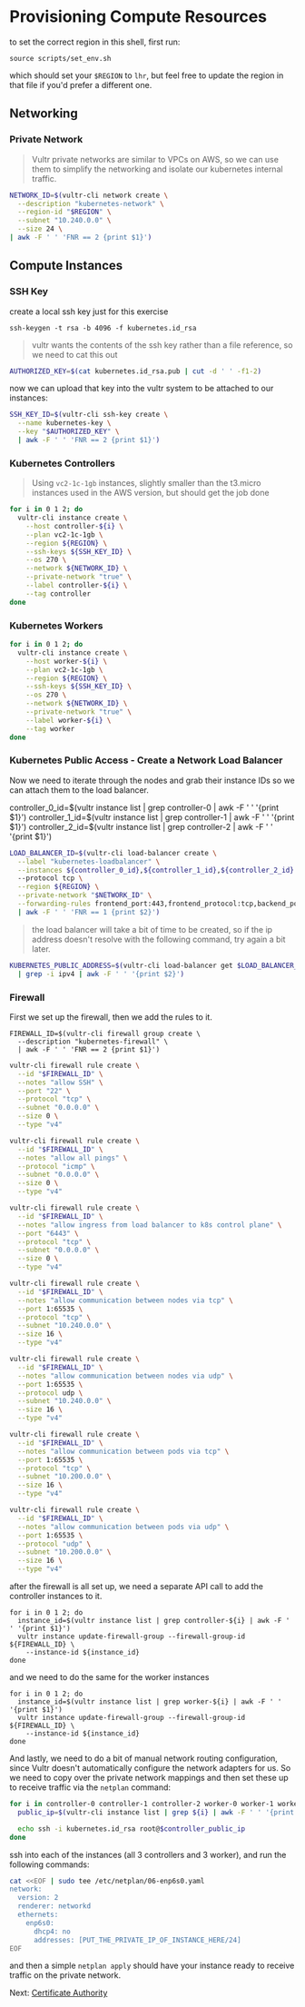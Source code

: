 # Provisioning Compute Resources

to set the correct region in this shell, first run:

```
source scripts/set_env.sh
```

which should set your `$REGION` to `lhr`, but feel free to update the region in that file if you'd prefer a different one.

## Networking

### Private Network

> Vultr private networks are similar to VPCs on AWS, so we can use them to simplify the networking and isolate our kubernetes internal traffic.

```sh
NETWORK_ID=$(vultr-cli network create \
  --description "kubernetes-network" \
  --region-id "$REGION" \
  --subnet "10.240.0.0" \
  --size 24 \
| awk -F ' ' 'FNR == 2 {print $1}')
```

## Compute Instances

### SSH Key

create a local ssh key just for this exercise

```
ssh-keygen -t rsa -b 4096 -f kubernetes.id_rsa
```

> vultr wants the contents of the ssh key rather than a file reference, so we need to cat this out

```sh
AUTHORIZED_KEY=$(cat kubernetes.id_rsa.pub | cut -d ' ' -f1-2)
```

now we can upload that key into the vultr system to be attached to our instances:

```sh
SSH_KEY_ID=$(vultr-cli ssh-key create \
  --name kubernetes-key \
  --key "$AUTHORIZED_KEY" \
  | awk -F ' ' 'FNR == 2 {print $1}')
```

### Kubernetes Controllers

> Using `vc2-1c-1gb` instances, slightly smaller than the t3.micro instances used in the AWS version, but should get the job done

```sh
for i in 0 1 2; do
  vultr-cli instance create \
    --host controller-${i} \
    --plan vc2-1c-1gb \
    --region ${REGION} \
    --ssh-keys ${SSH_KEY_ID} \
    --os 270 \
    --network ${NETWORK_ID} \
    --private-network "true" \
    --label controller-${i} \
    --tag controller
done
```

### Kubernetes Workers

```sh
for i in 0 1 2; do
  vultr-cli instance create \
    --host worker-${i} \
    --plan vc2-1c-1gb \
    --region ${REGION} \
    --ssh-keys ${SSH_KEY_ID} \
    --os 270 \
    --network ${NETWORK_ID} \
    --private-network "true" \
    --label worker-${i} \
    --tag worker
done
```

### Kubernetes Public Access - Create a Network Load Balancer

Now we need to iterate through the nodes and grab their instance IDs so we can attach them to the load balancer.

controller_0_id=$(vultr instance list | grep controller-0 | awk -F ' ' '{print $1}')
controller_1_id=$(vultr instance list | grep controller-1 | awk -F ' ' '{print $1}')
controller_2_id=$(vultr instance list | grep controller-2 | awk -F ' ' '{print $1}')


```sh
LOAD_BALANCER_ID=$(vultr-cli load-balancer create \
  --label "kubernetes-loadbalancer" \
  --instances ${controller_0_id},${controller_1_id},${controller_2_id}
  --protocol tcp \
  --region ${REGION} \
  --private-network "$NETWORK_ID" \
  --forwarding-rules frontend_port:443,frontend_protocol:tcp,backend_port:6443,backend_protocol:tcp
  | awk -F ' ' 'FNR == 1 {print $2}')
```

> the load balancer will take a bit of time to be created, so if the ip address doesn't resolve with the following command, try again a bit later.

```sh
KUBERNETES_PUBLIC_ADDRESS=$(vultr-cli load-balancer get $LOAD_BALANCER_ID \
  | grep -i ipv4 | awk -F ' ' '{print $2}')
```

### Firewall

First we set up the firewall, then we add the rules to it.

```
FIREWALL_ID=$(vultr-cli firewall group create \
  --description "kubernetes-firewall" \
  | awk -F ' ' 'FNR == 2 {print $1}')

```

```sh
vultr-cli firewall rule create \
  --id "$FIREWALL_ID" \
  --notes "allow SSH" \
  --port "22" \
  --protocol "tcp" \
  --subnet "0.0.0.0" \
  --size 0 \
  --type "v4"
```

```sh
vultr-cli firewall rule create \
  --id "$FIREWALL_ID" \
  --notes "allow all pings" \
  --protocol "icmp" \
  --subnet "0.0.0.0" \
  --size 0 \
  --type "v4"
```

```sh
vultr-cli firewall rule create \
  --id "$FIREWALL_ID" \
  --notes "allow ingress from load balancer to k8s control plane" \
  --port "6443" \
  --protocol "tcp" \
  --subnet "0.0.0.0" \
  --size 0 \
  --type "v4"
```

```sh
vultr-cli firewall rule create \
  --id "$FIREWALL_ID" \
  --notes "allow communication between nodes via tcp" \
  --port 1:65535 \
  --protocol "tcp" \
  --subnet "10.240.0.0" \
  --size 16 \
  --type "v4"
```

```sh
vultr-cli firewall rule create \
  --id "$FIREWALL_ID" \
  --notes "allow communication between nodes via udp" \
  --port 1:65535 \
  --protocol udp \
  --subnet "10.240.0.0" \
  --size 16 \
  --type "v4"
```

```sh
vultr-cli firewall rule create \
  --id "$FIREWALL_ID" \
  --notes "allow communication between pods via tcp" \
  --port 1:65535 \
  --protocol "tcp" \
  --subnet "10.200.0.0" \
  --size 16 \
  --type "v4"
```

```sh
vultr-cli firewall rule create \
  --id "$FIREWALL_ID" \
  --notes "allow communication between pods via udp" \
  --port 1:65535 \
  --protocol "udp" \
  --subnet "10.200.0.0" \
  --size 16 \
  --type "v4"
```

after the firewall is all set up, we need a separate API call to add the controller instances to it.

```
for i in 0 1 2; do
  instance_id=$(vultr instance list | grep controller-${i} | awk -F ' ' '{print $1}')
  vultr instance update-firewall-group --firewall-group-id ${FIREWALL_ID} \
    --instance-id ${instance_id}
done
```

and we need to do the same for the worker instances

```
for i in 0 1 2; do
  instance_id=$(vultr instance list | grep worker-${i} | awk -F ' ' '{print $1}')
  vultr instance update-firewall-group --firewall-group-id ${FIREWALL_ID} \
    --instance-id ${instance_id}
done
```

And lastly, we need to do a bit of manual network routing configuration, since Vultr doesn't automatically configure
the network adapters for us. So we need to copy over the private network mappings and then set these up to receive
traffic via the `netplan` command:

```sh
for i in controller-0 controller-1 controller-2 worker-0 worker-1 worker-2; do
  public_ip=$(vultr-cli instance list | grep ${i} | awk -F ' ' '{print $2}')

  echo ssh -i kubernetes.id_rsa root@$controller_public_ip
done
```

ssh into each of the instances (all 3 controllers and 3 worker), and run the following commands:

```sh
cat <<EOF | sudo tee /etc/netplan/06-enp6s0.yaml
network:
  version: 2
  renderer: networkd
  ethernets:
    enp6s0:
      dhcp4: no
      addresses: [PUT_THE_PRIVATE_IP_OF_INSTANCE_HERE/24]
EOF
```

and then a simple `netplan apply` should have your instance ready to receive traffic on the private network.

Next: [Certificate Authority](04-certificate-authority.md)
